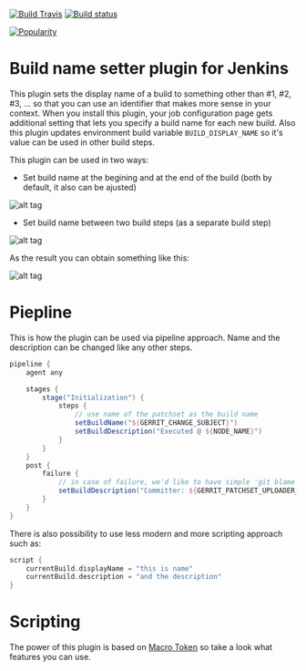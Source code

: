 [![Build Travis](https://img.shields.io/travis/jenkinsci/build-name-setter-plugin/master.svg)](https://travis-ci.org/jenkinsci/build-name-setter-plugin)
[![Build status](https://ci.appveyor.com/api/projects/status/niut5mwbxdnht3pt/branch/master?svg=true)](https://ci.appveyor.com/project/damianszczepanik/build-name-setter-plugin/branch/master)

[![Popularity](https://img.shields.io/jenkins/plugin/i/build-name-setter.svg)](https://plugins.jenkins.io/build-name-setter)

# Build name setter plugin for Jenkins

This plugin sets the display name of a build to something other than #1, #2, #3, ... so that you can use an identifier
that makes more sense in your context. When you install this plugin, your job configuration page gets additional setting
that lets you specify a build name for each new build. Also this plugin updates environment build variable `BUILD_DISPLAY_NAME` so it's value can be used in other build steps.

This plugin can be used in two ways:

* Set build name at the begining and at the end of the build (both by default, it also can be ajusted)

![alt tag](./.README/Screenshot_build_env.png)

* Set build name between two build steps (as a separate build step)

![alt tag](./.README/Screenshot_build_step.png)

As the result you can obtain something like this:

![alt tag](./.README/Screenshot_build_name.png)

# Piepline
This is how the plugin can be used via pipeline approach. Name and the description can be changed like any other steps.

```groovy
pipeline {
    agent any

    stages {
        stage("Initialization") {
            steps {
                // use name of the patchset as the build name
                setBuildName("${GERRIT_CHANGE_SUBJECT}")
                setBuildDescription("Executed @ ${NODE_NAME}")
            }
        }
    }
    post {
        failure {
            // in case of failure, we'd like to have simple 'git blame' on build history :)
            setBuildDescription("Committer: ${GERRIT_PATCHSET_UPLOADER_NAME}")
        }
    }
}
```

There is also possibility to use less modern and more scripting approach such as:
```groovy
script {
    currentBuild.displayName = "this is name"
    currentBuild.description = "and the description"
}
```

# Scripting
The power of this plugin is based on [Macro Token](https://wiki.jenkins.io/display/JENKINS/Token+Macro+Plugin) so take a look what features you can use.
